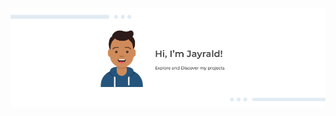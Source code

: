 <img src="https://github.com/Jayrald07/Jayrald07/blob/13ff422891e470dfd388c03a68ea9dfd2b207429/Github%20Profile%20Banner.png" align="center"/>

<!-- [![Gmail](https://img.shields.io/badge/Gmail-D14836?style=for-the-badge&logo=gmail&logoColor=white)](mailto:geraldempino@gmail.com) -->
